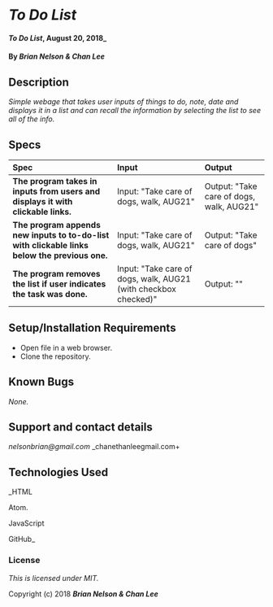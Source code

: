 # _To Do List_

#### _To Do List_, August 20, 2018_

#### By _**Brian Nelson & Chan Lee**_

## Description

_Simple webage that takes user inputs of things to do, note, date and displays it in a list and can recall the information by selecting the list to see all of the info._

## Specs

| Spec | Input | Output |
| :-------------     | :------------- | :------------- |
| **The program takes in inputs from users and displays it with clickable links.** | Input: "Take care of dogs, walk, AUG21" | Output:  "Take care of dogs, walk, AUG21" |
| **The program appends new inputs to to-do-list with clickable links below the previous one.** | Input: "Take care of dogs, walk, AUG21" | Output:  "Take care of dogs" |
| **The program removes the list if user indicates the task was done.** | Input: "Take care of dogs, walk, AUG21 (with checkbox checked)" | Output:  "" |


## Setup/Installation Requirements

* Open file in a web browser.
* Clone the repository.
## Known Bugs

_None._

## Support and contact details

_nelsonbrian@gmail.com_
_chanethanleegmail.com+

## Technologies Used

_HTML

Atom.

JavaScript

GitHub_

### License

*This is licensed under MIT.*

Copyright (c) 2018 **_Brian Nelson & Chan Lee_**
